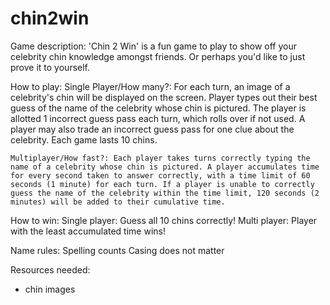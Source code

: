 # chin2win

Game description:
    'Chin 2 Win' is a fun game to play to show off your celebrity chin knowledge amongst friends. Or perhaps you'd like to just prove it to yourself.

How to play:
    Single Player/How many?: For each turn, an image of a celebrity's chin will be displayed on the screen. Player types out their best guess of the name of the celebrity whose chin is pictured. The player is allotted 1 incorrect guess pass each turn, which rolls over if not used. A player may also trade an incorrect guess pass for one clue about the celebrity.  Each game lasts 10 chins.

    Multiplayer/How fast?: Each player takes turns correctly typing the name of a celebrity whose chin is pictured. A player accumulates time for every second taken to answer correctly, with a time limit of 60 seconds (1 minute) for each turn. If a player is unable to correctly guess the name of the celebrity within the time limit, 120 seconds (2 minutes) will be added to their cumulative time.

How to win:
    Single player: Guess all 10 chins correctly!
    Multi player: Player with the least accumulated time wins!

Name rules:
    Spelling counts
    Casing does not matter

Resources needed:
- chin images
